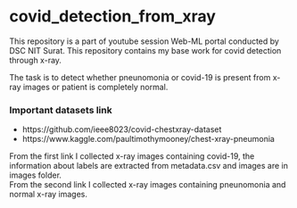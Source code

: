 # covid_detection_from_xray
This repository is a part of youtube session Web-ML portal conducted by DSC NIT Surat.
This repository contains my base work for covid detection through x-ray.

The task is to detect whether pneunomonia or covid-19 is present from x-ray images or patient is completely normal.
### Important datasets link
<ul>
  <li> https://github.com/ieee8023/covid-chestxray-dataset </li>
  <li> https://www.kaggle.com/paultimothymooney/chest-xray-pneumonia </li>
</ul>

From the first link I collected x-ray images containing covid-19, the information about labels are extracted from metadata.csv and images are in images folder.<br>
From the second link I collected x-ray images containing pneunomonia and normal x-ray images.
